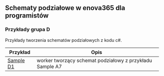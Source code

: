 ## Schematy podziałowe w enova365 dla programistów
### Przykłady grupa D

Przykłady tworzenia schematów podziałowych z kodu c#.

Przykład|Opis
-|-
[Sample D1](Sample%20D1)|worker tworzący schemat podziałowy z przykładu Sample A7

